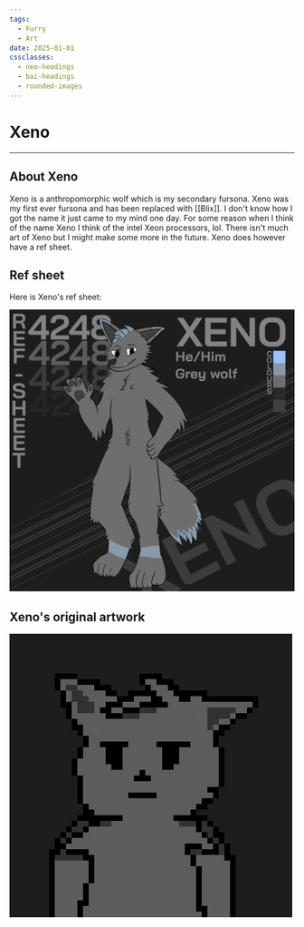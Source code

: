 ```yaml
---
tags:
  - Furry
  - Art
date: 2025-01-01
cssclasses:
  - neo-headings
  - bai-headings
  - rounded-images
---
```

# Xeno

***
## About Xeno

Xeno is a anthropomorphic wolf which is my secondary fursona. Xeno was my first ever fursona and has been replaced with [[Blix]]. I don't know how I got the name it just came to my mind one day. For some reason when I think of the name Xeno I think of the intel Xeon processors, lol. There isn't much art of Xeno but I might make some more in the future. Xeno does however have a ref sheet.

## Ref sheet

Here is Xeno's ref sheet:

![Xeno ref sheet](xeno_ref_sheet.png)

## Xeno's original artwork
![Xeno's original artwork](xeno_original_scaled_10x.png)